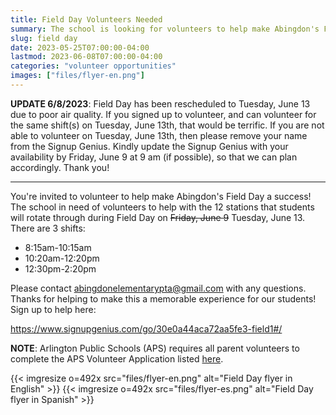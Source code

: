 ```yaml
--- 
title: Field Day Volunteers Needed
summary: The school is looking for volunteers to help make Abingdon's Field Day a success on Tuesday, June 13.
slug: field day
date: 2023-05-25T07:00:00-04:00
lastmod: 2023-06-08T07:00:00-04:00
categories: "volunteer opportunities"
images: ["files/flyer-en.png"]
---
```


**UPDATE 6/8/2023**: Field Day has been rescheduled to Tuesday, June 13 due to poor air quality. If you signed up to volunteer, and can volunteer for the same shift(s) on Tuesday, June 13th, that would be terrific.  If you are not able to volunteer on Tuesday, June 13th, then please remove your name from the Signup Genius.  Kindly update the Signup Genius with your availability by Friday, June 9 at 9 am (if possible), so that we can plan accordingly. Thank you!

---

You're invited to volunteer to help make Abingdon's Field Day a success! The school in need of volunteers to help with the 12 stations that students will rotate through during Field Day on ~~Friday, June 9~~ Tuesday, June 13. There are 3 shifts:

- 8:15am-10:15am
- 10:20am-12:20pm
- 12:30pm-2:20pm

Please contact abingdonelementarypta@gmail.com with any questions. Thanks for helping to make this a memorable experience for our students! Sign up to help here:

https://www.signupgenius.com/go/30e0a44aca72aa5fe3-field1#/

**NOTE**:  Arlington Public Schools (APS) requires all parent volunteers to complete the APS Volunteer Application listed [here](https://abingdon.apsva.us/families/volunteer/).

{{< imgresize o=492x src="files/flyer-en.png" alt="Field Day flyer in English" >}}
{{< imgresize o=492x src="files/flyer-es.png" alt="Field Day flyer in Spanish" >}}